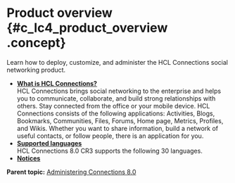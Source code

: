 # Product overview {#c_lc4_product_overview .concept}

Learn how to deploy, customize, and administer the HCL Connections social networking product.

-   **[What is HCL Connections?](../overview/c_what_is_lc.md)**  
HCL Connections brings social networking to the enterprise and helps you to communicate, collaborate, and build strong relationships with others. Stay connected from the office or your mobile device. HCL Connections consists of the following applications: Activities, Blogs, Bookmarks, Communities, Files, Forums, Home page, Metrics, Profiles, and Wikis. Whether you want to share information, build a network of useful contacts, or follow people, there is an application for you.
-   **[Supported languages](../overview/i_ovr_c_supported_langs.md)**  
HCL Connections 8.0 CR3 supports the following 30 languages.
-   **[Notices](../../user/notices/notices.md)**  


**Parent topic:** [Administering Connections 8.0](../welcome/welcome_admin.md)

